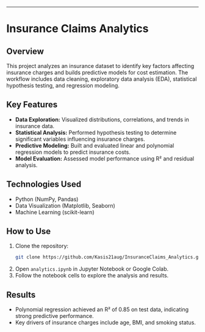 ---

# Insurance Claims Analytics

## Overview

This project analyzes an insurance dataset to identify key factors affecting insurance charges and builds predictive models for cost estimation. The workflow includes data cleaning, exploratory data analysis (EDA), statistical hypothesis testing, and regression modeling.

## Key Features

- **Data Exploration:** Visualized distributions, correlations, and trends in insurance data.
- **Statistical Analysis:** Performed hypothesis testing to determine significant variables influencing insurance charges.
- **Predictive Modeling:** Built and evaluated linear and polynomial regression models to predict insurance costs.
- **Model Evaluation:** Assessed model performance using R² and residual analysis.

## Technologies Used

- Python (NumPy, Pandas)
- Data Visualization (Matplotlib, Seaborn)
- Machine Learning (scikit-learn)

## How to Use

1. Clone the repository:
   ```bash
   git clone https://github.com/Kasis21aug/InsuranceClaims_Analytics.git
   ```
2. Open `analytics.ipynb` in Jupyter Notebook or Google Colab.
3. Follow the notebook cells to explore the analysis and results.

## Results

- Polynomial regression achieved an R² of 0.85 on test data, indicating strong predictive performance.
- Key drivers of insurance charges include age, BMI, and smoking status.

